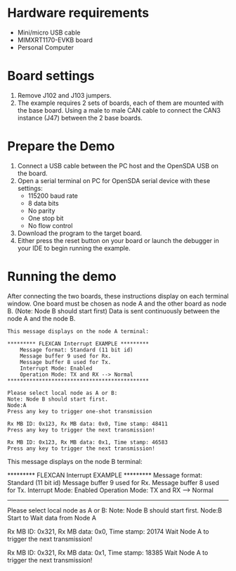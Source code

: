 Hardware requirements
=====================
- Mini/micro USB cable
- MIMXRT1170-EVKB board
- Personal Computer

Board settings
==============
1. Remove J102 and J103 jumpers.
2. The example requires 2 sets of boards, each of them are mounted with the base board. Using a male to male CAN
cable to connect the CAN3 instance (J47) between the 2 base boards.

Prepare the Demo
================
1. Connect a USB cable between the PC host and the OpenSDA USB on the board.
2. Open a serial terminal on PC for OpenSDA serial device with these settings:
   - 115200 baud rate
   - 8 data bits
   - No parity
   - One stop bit
   - No flow control
3. Download the program to the target board.
4. Either press the reset button on your board or launch the debugger in your IDE to begin running
   the example.

Running the demo
================
After connecting the two boards, these instructions display on each terminal window.
One board must be chosen as node A and the other board as node B. (Note: Node B should start first)
Data is sent continuously between the node A and the node B.

~~~~~~~~~~~~~~~~~~~~~
This message displays on the node A terminal:

********* FLEXCAN Interrupt EXAMPLE *********
    Message format: Standard (11 bit id)
    Message buffer 9 used for Rx.
    Message buffer 8 used for Tx.
    Interrupt Mode: Enabled
    Operation Mode: TX and RX --> Normal
*********************************************

Please select local node as A or B:
Note: Node B should start first.
Node:A
Press any key to trigger one-shot transmission

Rx MB ID: 0x123, Rx MB data: 0x0, Time stamp: 48411
Press any key to trigger the next transmission!

Rx MB ID: 0x123, Rx MB data: 0x1, Time stamp: 46583
Press any key to trigger the next transmission!
~~~~~~~~~~~~~~~~~~~~~

This message displays on the node B terminal:

********* FLEXCAN Interrupt EXAMPLE *********
    Message format: Standard (11 bit id)
    Message buffer 9 used for Rx.
    Message buffer 8 used for Tx.
    Interrupt Mode: Enabled
    Operation Mode: TX and RX --> Normal
*********************************************

Please select local node as A or B:
Note: Node B should start first.
Node:B
Start to Wait data from Node A

Rx MB ID: 0x321, Rx MB data: 0x0, Time stamp: 20174
Wait Node A to trigger the next transmission!

Rx MB ID: 0x321, Rx MB data: 0x1, Time stamp: 18385
Wait Node A to trigger the next transmission!
~~~~~~~~~~~~~~~~~~~~~
